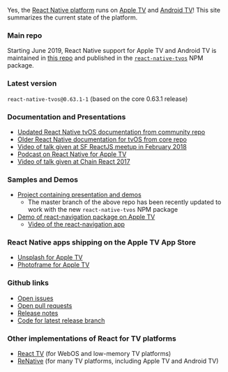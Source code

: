 <!-- ![Apple TV Demo GIF](./rnappletv.gif) -->

Yes, the [React Native platform](https://facebook.github.io/react-native) runs on [Apple TV](https://www.apple.com/tv/) and [Android TV](https://developer.android.com/tv)! This site summarizes the current state of the platform.

### Main repo

Starting June 2019, React Native support for Apple TV and Android TV is maintained in [this repo](https://github.com/react-native-tvos/react-native-tvos) and published in the [`react-native-tvos`](https://www.npmjs.com/package/react-native-tvos) NPM package.

### Latest version

`react-native-tvos@0.63.1-1` (based on the core 0.63.1 release)

### Documentation and Presentations

- [Updated React Native tvOS documentation from community repo](https://github.com/react-native-tvos/react-native-tvos/blob/tvos-v0.63.1/README.md)
- [Older React Native documentation for tvOS from core repo](https://facebook.github.io/react-native/docs/building-for-apple-tv.html)
- [Video of talk given at SF ReactJS meetup in February 2018](https://www.youtube.com/watch?v=zrYiQr6CBg8)
- [Podcast on React Native for Apple TV](https://itunes.apple.com/us/podcast/75-building-apple-tv-apps-feat-douglas-lowder/id1058647602?i=1000391604510&mt=2)
- [Video of talk given at Chain React 2017](https://www.youtube.com/watch?v=jDRXGqb9hno)

### Samples and Demos

- [Project containing presentation and demos](https://github.com/dlowder-salesforce/RNAppleTVTalk)
  - The master branch of the above repo has been recently updated to work with the new `react-native-tvos` NPM package
- [Demo of react-navigation package on Apple TV](https://github.com/dlowder-salesforce/ReactNavigationTVDemo)
  - [Video of the react-navigation app](./ReactNavigationTVDemo.mp4)

### React Native apps shipping on the Apple TV App Store

- [Unsplash for Apple TV](https://itunes.apple.com/us/app/unsplash-for-apple-tv/id1165050871?mt=8)
- [Photoframe for Apple TV](https://apps.apple.com/us/app/tv-photoframe/id1455232077?ls=1)

### Github links
- [Open issues](https://github.com/react-native-tvos/react-native-tvos/issues)
- [Open pull requests](https://github.com/react-native-tvos/react-native-tvos/pulls)
- [Release notes](https://github.com/react-native-tvos/react-native-tvos/releases)
- [Code for latest release branch](https://github.com/react-native-tvos/react-native-tvos/tree/tvos-v0.63.1)

### Other implementations of React for TV platforms
- [React TV](https://github.com/raphamorim/react-tv) (for WebOS and low-memory TV platforms)
- [ReNative](https://renative.org/) (for many TV platforms, including Apple TV and Android TV)




